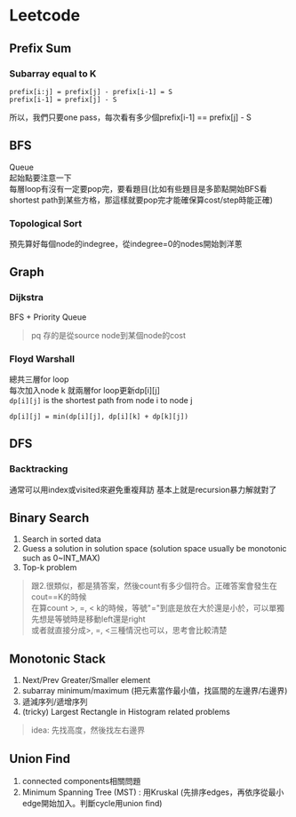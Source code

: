 # Leetcode
## Prefix Sum

### Subarray equal to K
```
prefix[i:j] = prefix[j] - prefix[i-1] = S
prefix[i-1] = prefix[j] - S
```
所以，我們只要one pass，每次看有多少個prefix[i-1] == prefix[j] - S

## BFS
Queue  
起始點要注意一下    
每層loop有沒有一定要pop完，要看題目(比如有些題目是多節點開始BFS看shortest path到某些方格，那這樣就要pop完才能確保算cost/step時能正確)  

### Topological Sort
預先算好每個node的indegree，從indegree=0的nodes開始剝洋蔥

## Graph

### Dijkstra
BFS + Priority Queue
>pq 存的是從source node到某個node的cost

### Floyd Warshall
總共三層for loop  
每次加入node k 就兩層for loop更新dp[i][j]  
```dp[i][j]``` is the shortest path from node i to node j
```
dp[i][j] = min(dp[i][j], dp[i][k] + dp[k][j])
```
## DFS
### Backtracking
通常可以用index或visited來避免重複拜訪
基本上就是recursion暴力解就對了

## Binary Search
1. Search in sorted data
2. Guess a solution in solution space (solution space usually be monotonic such as 0~INT_MAX)
3. Top-k problem
>跟2.很類似，都是猜答案，然後count有多少個符合。正確答案會發生在cout==K的時候  
>在算count >, =, < k的時候，等號"="到底是放在大於還是小於，可以單獨先想是等號時是移動left還是right  
>或者就直接分成>, =, <三種情況也可以，思考會比較清楚
## Monotonic Stack
1. Next/Prev Greater/Smaller element
2. subarray minimum/maximum (把元素當作最小值，找區間的左邊界/右邊界)
3. 遞減序列/遞增序列
4. (tricky) Largest Rectangle in Histogram related problems
>idea: 先找高度，然後找左右邊界

## Union Find
1. connected components相關問題    
2. Minimum Spanning Tree (MST) : 用Kruskal (先排序edges，再依序從最小edge開始加入。判斷cycle用union find) 